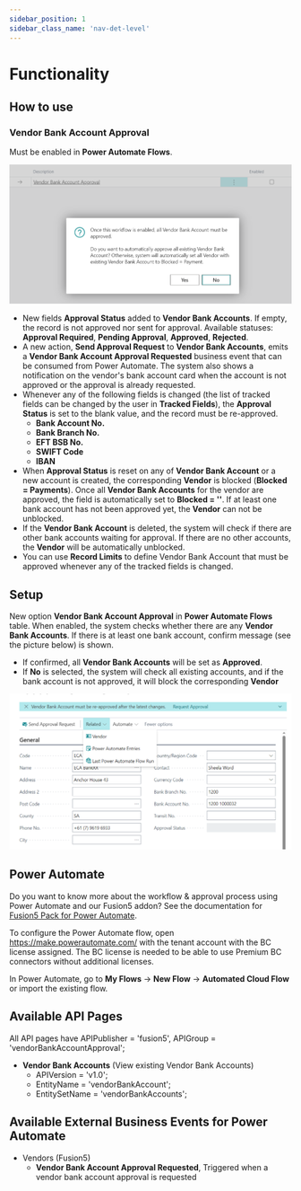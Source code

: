 ```yaml
---
sidebar_position: 1
sidebar_class_name: 'nav-det-level'
---
```


# Functionality

## How to use

### Vendor Bank Account Approval

Must be enabled in **Power Automate Flows**. 

![image.png](./img/Enable-Flow.png)

- New fields **Approval Status** added to **Vendor Bank Accounts**. If empty, the record is not approved nor sent for approval. Available statuses: **Approval Required**, **Pending Approval**, **Approved**, **Rejected**.
- A new action, **Send Approval Request** to **Vendor Bank Accounts**, emits a **Vendor Bank Account Approval Requested** business event that can be consumed from Power Automate. The system also shows a notification on the vendor's bank account card when the account is not approved or the approval is already requested.
- Whenever any of the following fields is changed (the list of tracked fields can be changed by the user in **Tracked Fields**), the **Approval Status** is set to the blank value, and the record must be re-approved.
  - **Bank Account No.**
  - **Bank Branch No.**
  - **EFT BSB No.**
  - **SWIFT Code**
  - **IBAN**
- When **Approval Status** is reset on any of **Vendor Bank Account** or a new account is created, the corresponding **Vendor** is blocked (**Blocked = Payments**).
Once all **Vendor Bank Accounts** for the vendor are approved, the field is automatically set to **Blocked = ''**. If at least one bank account has not been approved yet, the **Vendor** can not be unblocked.
- If the **Vendor Bank Account** is deleted, the system will check if there are other bank accounts waiting for approval. If there are no other accounts, the **Vendor** will be automatically unblocked.
- You can use **Record Limits** to define Vendor Bank Account that must be approved whenever any of the tracked fields is changed.

## Setup

New option **Vendor Bank Account Approval** in **Power Automate Flows** table. When enabled, the system checks whether there are any **Vendor Bank Accounts**. If there is at least one bank account, confirm message (see the picture below) is shown. 
  - If confirmed, all **Vendor Bank Accounts** will be set as **Approved**. 
  - If **No** is selected, the system will check all existing accounts, and if the bank account is not approved, it will block the corresponding **Vendor**

  ![image.png](./img/Vendor-Bank-Account-Approval.png)

## Power Automate

Do you want to know more about the workflow & approval process using Power Automate and our Fusion5 addon? See the documentation for [Fusion5 Pack for Power Automate](../07-Pack-for-Power-Automate/Functionality.md).

To configure the Power Automate flow, open https://make.powerautomate.com/ with the tenant account with the BC license assigned. The BC license is needed to be able to use Premium BC connectors without additional licenses.

In Power Automate, go to **My Flows** -> **New Flow** -> **Automated Cloud Flow** or import the existing flow.

## Available API Pages

All API pages have APIPublisher = 'fusion5', APIGroup = 'vendorBankAccountApproval';

- **Vendor Bank Accounts** (View existing Vendor Bank Accounts)
  - APIVersion = 'v1.0';
  - EntityName = 'vendorBankAccount';
  - EntitySetName = 'vendorBankAccounts';

## Available External Business Events for Power Automate

- Vendors (Fusion5)
  - **Vendor Bank Account Approval Requested**, Triggered when a vendor bank account approval is requested
